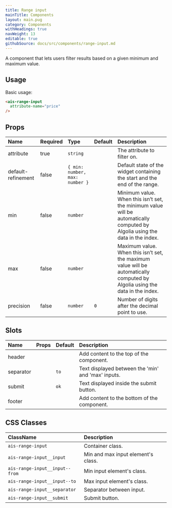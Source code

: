 ```yaml
---
title: Range input
mainTitle: Components
layout: main.pug
category: Components
withHeadings: true
navWeight: 13
editable: true
githubSource: docs/src/components/range-input.md
---
```


A component that lets users filter results based on a given minimum and maximum value.

## Usage

Basic usage:

```html
<ais-range-input
  attribute-name="price"
/>
```

## Props

| Name               | Required | Type                           | Default  | Description                                                                                                                  |
|:-------------------|:---------|:-------------------------------|:---------|:-----------------------------------------------------------------------------------------------------------------------------|
| attribute     | true     | `string`                       |          | The attribute to filter on.                                                                                                  |
| default-refinement | false    | `{ min: number, max: number }` |          | Default state of the widget containing the start and the end of the range.                                                   |
| min                | false    | `number`                       |          | Minimum value. When this isn’t set, the minimum value will be automatically computed by Algolia using the data in the index. |
| max                | false    | `number`                       |          | Maximum value. When this isn’t set, the maximum value will be automatically computed by Algolia using the data in the index. |
| precision          | false    | `number`                       | `0`      | Number of digits after the decimal point to use.                                                                                 |

## Slots

| Name      | Props | Default | Description                                        |
|:----------|:------|:--------|:---------------------------------------------------|
| header    |       |         | Add content to the top of the component.           |
| separator |       | `to`    | Text displayed between the 'min' and 'max' inputs. |
| submit    |       | `ok`    | Text displayed inside the submit button.           |
| footer    |       |         | Add content to the bottom of the component.        |

## CSS Classes

| ClassName                          | Description                                      |
|:-----------------------------------|:-------------------------------------------------|
| `ais-range-input`                  | Container class.                                 |
| `ais-range-input__input`           | Min and max input element's class.               |
| `ais-range-input__input--from`     | Min input element's class.                       |
| `ais-range-input__input--to`       | Max input element's class.                       |
| `ais-range-input__separator`       | Separator between input.                         |
| `ais-range-input__submit`          | Submit button.                                   |
